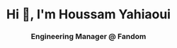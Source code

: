 <h1 align="center">Hi 👋, I'm Houssam Yahiaoui</h1>
<h3 align="center">Engineering Manager @ Fandom</h3>



